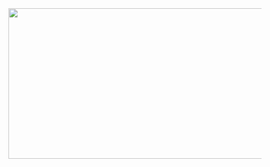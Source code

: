 
<img src="http://institute.careerguide.com/wp-content/uploads/2020/10/76da282fad5a3e279c6b163688f5345b.gif" width="800px" height="300px">


<!--
**msdent/msdent** is a ✨ _special_ ✨ repository because its `README.md` (this file) appears on your GitHub profile.

Here are some ideas to get you started:
- ### Hi there 👋
- 🔭 I’m currently working on ...
- 🌱 I’m currently learning ...
- 👯 I’m looking to collaborate on ...
- 🤔 I’m looking for help with ...
- 💬 Ask me about ...
- 📫 How to reach me: ...
- 😄 Pronouns: ...
- ⚡ Fun fact: ...
-->
